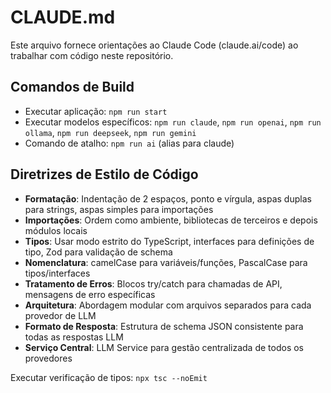 # CLAUDE.md

Este arquivo fornece orientações ao Claude Code (claude.ai/code) ao trabalhar com código neste repositório.

## Comandos de Build
- Executar aplicação: `npm run start`
- Executar modelos específicos: `npm run claude`, `npm run openai`, `npm run ollama`, `npm run deepseek`, `npm run gemini`
- Comando de atalho: `npm run ai` (alias para claude)

## Diretrizes de Estilo de Código
- **Formatação**: Indentação de 2 espaços, ponto e vírgula, aspas duplas para strings, aspas simples para importações
- **Importações**: Ordem como ambiente, bibliotecas de terceiros e depois módulos locais
- **Tipos**: Usar modo estrito do TypeScript, interfaces para definições de tipo, Zod para validação de schema
- **Nomenclatura**: camelCase para variáveis/funções, PascalCase para tipos/interfaces
- **Tratamento de Erros**: Blocos try/catch para chamadas de API, mensagens de erro específicas
- **Arquitetura**: Abordagem modular com arquivos separados para cada provedor de LLM
- **Formato de Resposta**: Estrutura de schema JSON consistente para todas as respostas LLM
- **Serviço Central**: LLM Service para gestão centralizada de todos os provedores

Executar verificação de tipos: `npx tsc --noEmit`